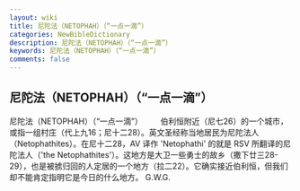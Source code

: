 ```yaml
---
layout: wiki
title: 尼陀法（NETOPHAH）（“一点一滴”）
categories: NewBibleDictionary
description: 尼陀法（NETOPHAH）（“一点一滴”）
keywords: 尼陀法（NETOPHAH）（“一点一滴”）
comments: false
---
```


## 尼陀法（NETOPHAH）（“一点一滴”）



尼陀法（NETOPHAH）（“一点一滴”）
　　伯利恒附近（尼七26）的一个城市，或指一组村庄（代上九16；尼十二28）。英文圣经称当地居民为尼陀法人（Netophathites）。在尼十二28，AV 译作 'Netophathi' 的就是 RSV 所翻译的尼陀法人（'the Netophathites'）。这地方是大卫一些勇士的故乡（撒下廿三28-29），也是被掳归回的人定居的一个地方（拉二22）。它确实接近伯利恒，但我们却不能肯定指明它是今日的什么地方。
G.W.G.




